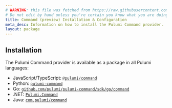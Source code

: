 ```yaml
---
# WARNING: this file was fetched from https://raw.githubusercontent.com/pulumi/pulumi-command/v1.0.2/docs/installation-configuration.md
# Do not edit by hand unless you're certain you know what you are doing!
title: Command (preview) Installation & Configuration
meta_desc: Information on how to install the Pulumi Command provider.
layout: package
---
```


## Installation

The Pulumi Command provider is available as a package in all Pulumi languages:

* JavaScript/TypeScript: [`@pulumi/command`](https://www.npmjs.com/package/@pulumi/command)
* Python: [`pulumi-command`](https://pypi.org/project/pulumi-command/)
* Go: [`github.com/pulumi/pulumi-command/sdk/go/command`](https://pkg.go.dev/github.com/pulumi/pulumi-command/sdk)
* .NET: [`Pulumi.Command`](https://www.nuget.org/packages/Pulumi.Command)
* Java: [`com.pulumi/command`](https://central.sonatype.com/artifact/com.pulumi/command)
